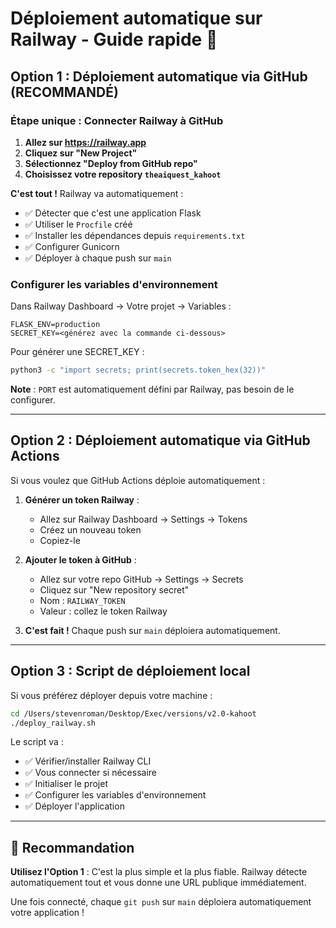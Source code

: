 # Déploiement automatique sur Railway - Guide rapide 🚀

## Option 1 : Déploiement automatique via GitHub (RECOMMANDÉ)

### Étape unique : Connecter Railway à GitHub

1. **Allez sur https://railway.app**
2. **Cliquez sur "New Project"**
3. **Sélectionnez "Deploy from GitHub repo"**
4. **Choisissez votre repository `theaiquest_kahoot`**

**C'est tout !** Railway va automatiquement :
- ✅ Détecter que c'est une application Flask
- ✅ Utiliser le `Procfile` créé
- ✅ Installer les dépendances depuis `requirements.txt`
- ✅ Configurer Gunicorn
- ✅ Déployer à chaque push sur `main`

### Configurer les variables d'environnement

Dans Railway Dashboard → Votre projet → Variables :

```
FLASK_ENV=production
SECRET_KEY=<générez avec la commande ci-dessous>
```

Pour générer une SECRET_KEY :
```bash
python3 -c "import secrets; print(secrets.token_hex(32))"
```

**Note** : `PORT` est automatiquement défini par Railway, pas besoin de le configurer.

---

## Option 2 : Déploiement automatique via GitHub Actions

Si vous voulez que GitHub Actions déploie automatiquement :

1. **Générer un token Railway** :
   - Allez sur Railway Dashboard → Settings → Tokens
   - Créez un nouveau token
   - Copiez-le

2. **Ajouter le token à GitHub** :
   - Allez sur votre repo GitHub → Settings → Secrets
   - Cliquez sur "New repository secret"
   - Nom : `RAILWAY_TOKEN`
   - Valeur : collez le token Railway

3. **C'est fait !** Chaque push sur `main` déploiera automatiquement.

---

## Option 3 : Script de déploiement local

Si vous préférez déployer depuis votre machine :

```bash
cd /Users/stevenroman/Desktop/Exec/versions/v2.0-kahoot
./deploy_railway.sh
```

Le script va :
- ✅ Vérifier/installer Railway CLI
- ✅ Vous connecter si nécessaire
- ✅ Initialiser le projet
- ✅ Configurer les variables d'environnement
- ✅ Déployer l'application

---

## 🎯 Recommandation

**Utilisez l'Option 1** : C'est la plus simple et la plus fiable. Railway détecte automatiquement tout et vous donne une URL publique immédiatement.

Une fois connecté, chaque `git push` sur `main` déploiera automatiquement votre application !

